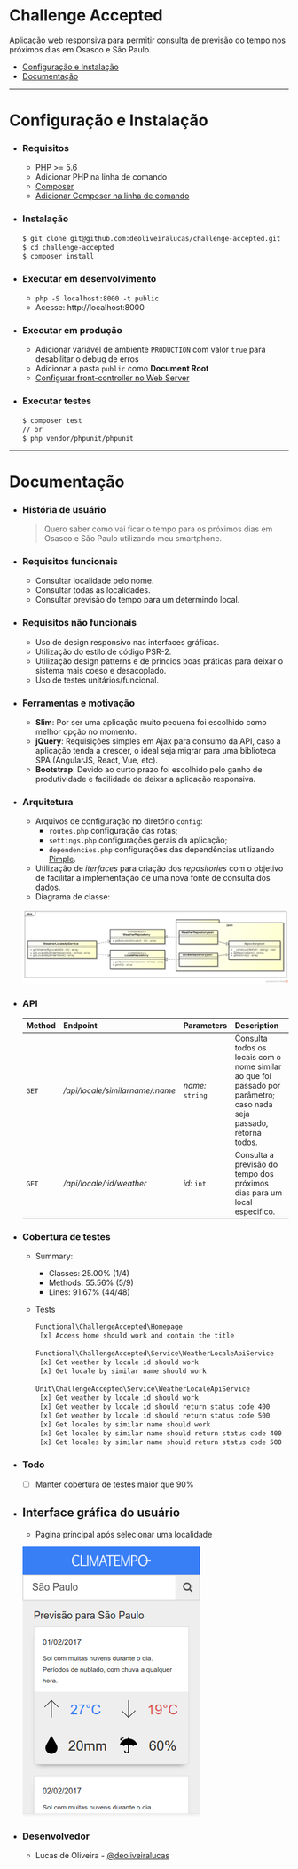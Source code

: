 # Challenge Accepted

Aplicação web responsiva para permitir consulta de previsão do tempo nos próximos dias em Osasco e São Paulo.

- [Configuração e Instalação](#configuração-e-instalação)
- [Documentação](#documentação)

----

# Configuração e Instalação

  - ### Requisitos
    - PHP >= 5.6
    - Adicionar PHP na linha de comando
    - [Composer](https://getcomposer.org/download/)
    - [Adicionar Composer na linha de comando](https://getcomposer.org/doc/00-intro.md#globally)

  - ### Instalação
    ```
    $ git clone git@github.com:deoliveiralucas/challenge-accepted.git
    $ cd challenge-accepted
    $ composer install
    ```
  
  - ### Executar em **desenvolvimento**
    - `php -S localhost:8000 -t public`
    - Acesse: http://localhost:8000

  - ### Executar em **produção**
    - Adicionar variável de ambiente `PRODUCTION` com valor `true` para desabilitar o debug de erros
    - Adicionar a pasta `public` como **Document Root**
    - [Configurar front-controller no Web Server](https://www.slimframework.com/docs/start/web-servers.html)

  - ### Executar testes
    ```
    $ composer test
    // or
    $ php vendor/phpunit/phpunit
    ```
    
---

# Documentação

  - ### História de usuário

    > Quero saber como vai ficar o tempo para os próximos dias em Osasco e São Paulo utilizando meu smartphone.
    
  - ### Requisitos funcionais
    - Consultar localidade pelo nome.
    - Consultar todas as localidades.
    - Consultar previsão do tempo para um determindo local.
    
  - ### Requisitos não funcionais
    - Uso de design responsivo nas interfaces gráficas.
    - Utilização do estilo de código PSR-2.
    - Utilização design patterns e de princios boas práticas para deixar o sistema mais coeso e desacoplado.
    - Uso de testes unitários/funcional.
    
  - ### Ferramentas e motivação
    - **Slim**: Por ser uma aplicação muito pequena foi escolhido como melhor opção no momento.
    - **jQuery**: Requisições simples em Ajax para consumo da API, caso a aplicação tenda a crescer, o ideal seja migrar para uma biblioteca SPA (AngularJS, React, Vue, etc).
    - **Bootstrap**: Devido ao curto prazo foi escolhido pelo ganho de produtividade e facilidade de deixar a aplicação responsiva.
  
  - ### Arquitetura
    - Arquivos de configuração no diretório `config`:
      - `routes.php` configuração das rotas;
      - `settings.php` configurações gerais da aplicação;
      - `dependencies.php` configurações das dependências utilizando [Pimple](http://pimple.sensiolabs.org/).
    - Utilização de *iterfaces* para criação dos *repositories* com o objetivo de facilitar a implementação de uma nova fonte de consulta dos dados.
    - Diagrama de classe: 
    
    ![](./docs/weather-locale-api-class-diagram.png)
    
  - ### API
  
    | Method | Endpoint | Parameters | Description |
    | ------ | ------ | ------ | ------ |
    | `GET` | */api/locale/similarname/:name* | *name:* `string` | Consulta todos os locais com o nome similar ao que foi passado por parâmetro; caso nada seja passado, retorna todos. |
    | `GET` | */api/locale/:id/weather* | *id:* `int` | Consulta a previsão do tempo dos próximos dias para um local especifico. |

  - ### Cobertura de testes
  
    - Summary:                
      - Classes: 25.00% (1/4)  
      - Methods: 55.56% (5/9)  
      - Lines:   91.67% (44/48)
    
    - Tests
    
      ```
      Functional\ChallengeAccepted\Homepage
	   [x] Access home should work and contain the title
		
      Functional\ChallengeAccepted\Service\WeatherLocaleApiService
       [x] Get weather by locale id should work
       [x] Get locale by similar name should work
		
      Unit\ChallengeAccepted\Service\WeatherLocaleApiService
       [x] Get weather by locale id should work
       [x] Get weather by locale id should return status code 400
       [x] Get weather by locale id should return status code 500
       [x] Get locales by similar name should work
       [x] Get locales by similar name should return status code 400
       [x] Get locales by similar name should return status code 500
      ```
 
  - ### Todo
    - [ ] Manter cobertura de testes maior que 90%

  - ## Interface gráfica do usuário
    - Página principal após selecionar uma localidade
    
    ![](./docs/homepage.png)
	

  - ### Desenvolvedor
    - Lucas de Oliveira - [@deoliveiralucas]()
